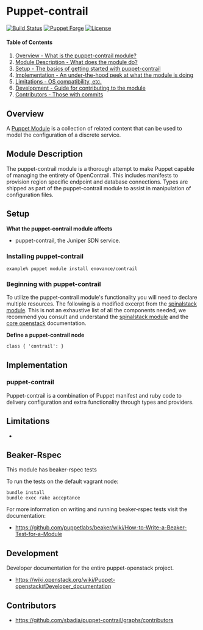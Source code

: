 # Puppet-contrail

[![Build Status](https://travis-ci.org/enovance/puppet-contrail.png?branch=master)](https://travis-ci.org/enovance/puppet-contrail)
[![Puppet Forge](http://img.shields.io/puppetforge/v/eNovance/contrail.svg)](https://forge.puppetlabs.com/eNovance/contrail)
[![License](http://img.shields.io/:license-apache2-blue.svg)](https://www.apache.org/licenses/LICENSE-2.0.html)

#### Table of Contents

1. [Overview - What is the puppet-contrail module?](#overview)
2. [Module Description - What does the module do?](#module-description)
3. [Setup - The basics of getting started with puppet-contrail](#setup)
4. [Implementation - An under-the-hood peek at what the module is doing](#implementation)
5. [Limitations - OS compatibility, etc.](#limitations)
6. [Development - Guide for contributing to the module](#development)
7. [Contributors - Those with commits](#contributors)

Overview
--------

A [Puppet Module](http://docs.puppetlabs.com/learning/modules1.html#modules) is a collection of related content that can be used to model the configuration of a discrete service.

Module Description
------------------

The puppet-contrail module is a thorough attempt to make Puppet capable of managing the entirety of OpenContrail.  This includes manifests to provision region specific endpoint and database connections. Types are shipped as part of the puppet-contrail module to assist in manipulation of configuration files.

Setup
-----

**What the puppet-contrail module affects**

* puppet-contrail, the Juniper SDN service.

### Installing puppet-contrail

    example% puppet module install enovance/contrail

### Beginning with puppet-contrail

To utilize the puppet-contrail module's functionality you will need to declare multiple resources.  The following is a modified excerpt from the [spinalstack module](https://github.com/stackforge/puppet-openstack-cloud).  This is not an exhaustive list of all the components needed, we recommend you consult and understand the [spinalstack module](https://github.com/stackforge/puppet-openstack-cloud) and the [core openstack](http://docs.openstack.org) documentation.

**Define a puppet-contrail node**

```puppet
class { 'contrail': }
```

Implementation
--------------

### puppet-contrail

Puppet-contrail is a combination of Puppet manifest and ruby code to delivery configuration and extra functionality through types and providers.

Limitations
------------

*

Beaker-Rspec
------------

This module has beaker-rspec tests

To run the tests on the default vagrant node:

```shell
bundle install
bundle exec rake acceptance
```

For more information on writing and running beaker-rspec tests visit the documentation:

* https://github.com/puppetlabs/beaker/wiki/How-to-Write-a-Beaker-Test-for-a-Module

Development
-----------

Developer documentation for the entire puppet-openstack project.

* https://wiki.openstack.org/wiki/Puppet-openstack#Developer_documentation

Contributors
------------

* https://github.com/sbadia/puppet-contrail/graphs/contributors
